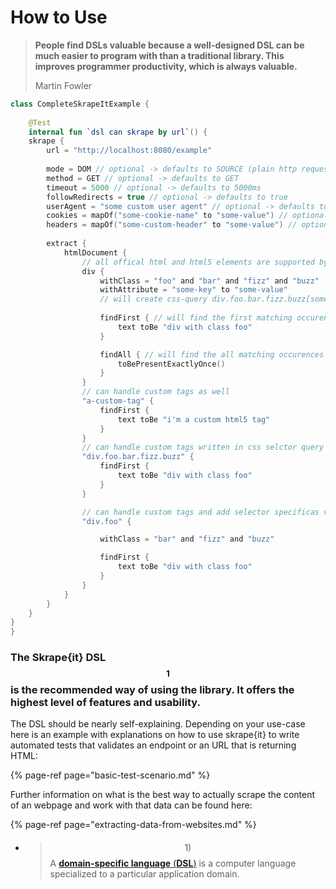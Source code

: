# How to Use

> **People find DSLs valuable because a well-designed DSL can be much easier to program with than a traditional library. This improves programmer productivity, which is always valuable.**
>
> Martin Fowler

```kotlin
class CompleteSkrapeItExample {
    
    @Test
    internal fun `dsl can skrape by url`() {
    skrape {
        url = "http://localhost:8080/example"
        
        mode = DOM // optional -> defaults to SOURCE (plain http request) - DOM will also render JS
        method = GET // optional -> defaults to GET
        timeout = 5000 // optional -> defaults to 5000ms
        followRedirects = true // optional -> defaults to true
        userAgent = "some custom user agent" // optional -> defaults to "Mozilla/5.0 skrape.it"
        cookies = mapOf("some-cookie-name" to "some-value") // optional
        headers = mapOf("some-custom-header" to "some-value") // optional
        
        extract {
            htmlDocument {
                // all offical html and html5 elements are supported by the DSL
                div {
                    withClass = "foo" and "bar" and "fizz" and "buzz"
                    withAttribute = "some-key" to "some-value"
                    // will create css-query div.foo.bar.fizz.buzz[some-key='some-value']
                    
                    findFirst { // will find the first matching occurence 
                        text toBe "div with class foo"
                    }

                    findAll { // will find the all matching occurences
                        toBePresentExactlyOnce()
                    }
                }
                // can handle custom tags as well
                "a-custom-tag" {
                    findFirst {
                        text toBe "i'm a custom html5 tag"
                    }
                }
                // can handle custom tags written in css selctor query syntax
                "div.foo.bar.fizz.buzz" {
                    findFirst {
                        text toBe "div with class foo"
                    }
                }

                // can handle custom tags and add selector specificas via DSL
                "div.foo" {

                    withClass = "bar" and "fizz" and "buzz"

                    findFirst {
                        text toBe "div with class foo"
                    }
                }
            }
        }
    }
}
}
```

### The Skrape{it} DSL$$_1$$ is the recommended way of using the library. It offers the highest level of features and usability.

The DSL should be nearly self-explaining. Depending on your use-case here is an example with explanations on how to use skrape{it} to write automated tests that validates an endpoint or an URL that is returning HTML:

{% page-ref page="basic-test-scenario.md" %}

Further information on what is the best way to actually scrape the content of an webpage and work with that data can be found here:

{% page-ref page="extracting-data-from-websites.md" %}

#### 

* > $$1)$$ A [**domain-specific language** \(**DSL**\)](https://en.wikipedia.org/wiki/Domain-specific_language) is a computer language specialized to a particular application domain.

